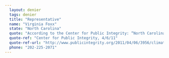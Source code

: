 ```yaml
---
  layout: denier
  tags: denier
  title: "Representative"
  name: "Virginia Foxx"
  state: "North Carolina"
  quote: "According to the Center for Public Integrity: “North Carolina Republican Virginia Foxx referenced books by climate-change skeptics and lamented that some environmentalists ‘think that we, human beings, have more impact on the climate and the world than God does.'”"
  quote-ref: "Center for Public Integrity, 4/6/11"
  quote-ref-url: "http://www.publicintegrity.org/2011/04/06/3956/climate-facts-and-fancy"
  phone: "202-225-2071"
---
```

